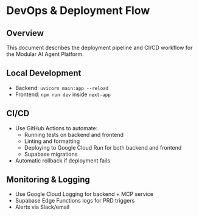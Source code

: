# DevOps & Deployment Flow

## Overview
This document describes the deployment pipeline and CI/CD workflow for the Modular AI Agent Platform.

## Local Development
- Backend: `uvicorn main:app --reload`
- Frontend: `npm run dev` inside `next-app`

## CI/CD
- Use GitHub Actions to automate:
  - Running tests on backend and frontend
  - Linting and formatting
  - Deploying to Google Cloud Run for both backend and frontend
  - Supabase migrations
- Automatic rollback if deployment fails

## Monitoring & Logging
- Use Google Cloud Logging for backend + MCP service
- Supabase Edge Functions logs for PRD triggers
- Alerts via Slack/email
